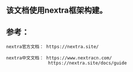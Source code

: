 
## 该文档使用nextra框架构建。

## 参考：

    nextra官方文档： https://nextra.site/

    nextra中文文档： https://www.nextracn.com/
                    https://nextra.site/docs/guide